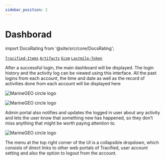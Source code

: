 ```yaml
---
sidebar_position: 2
---
```


# Dashborad

import DocsRating from '@site/src/core/DocsRating';

[`Tracified-Items`](./tracifiedItems) [`Artifacts`](./artifactDetails) [`Ecom`](./Ecom) [`Lastmile-Token`](./LastmileToken)

After a successful login, the main dashboard will be displayed. The login history and the activity log can be viewed using this interface. All the past logins from each account, the time and date as well as the record of activities done from each account will be displayed here

![MarineGEO circle logo](../../static/img/dash1.png "MarineGEO logo")

![MarineGEO circle logo](../../static/img/dash2.png "MarineGEO logo")

Admin portal also notifies and updates the logged in user about any activity and lets the user know that something new has happened, so they don’t miss anything that might be worth paying attention to.

![MarineGEO circle logo](../../static/img/dash3.png "MarineGEO logo")

The menu at the top right corner of the UI is a collapsible dropdown, which consists of direct links to other web portals of Tracified, user account setting and also the option to logout from the account.

<DocsRating pageName="dashboard" />
